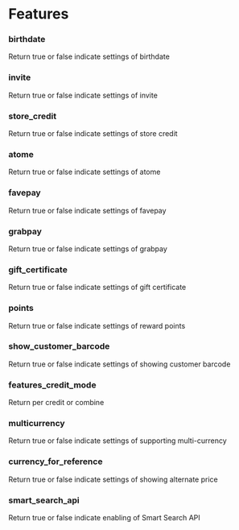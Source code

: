# Features

### birthdate

Return true or false indicate settings of birthdate



### invite

Return true or false indicate settings of invite



### store\_credit

Return true or false indicate settings of store credit



### atome

Return true or false indicate settings of atome



### favepay

Return true or false indicate settings of favepay



### grabpay

Return true or false indicate settings of grabpay



### gift\_certificate

Return true or false indicate settings of gift certificate



### points

Return true or false indicate settings of reward points



### show\_customer\_barcode

Return true or false indicate settings of showing customer barcode



### features\_credit\_mode

Return per credit or combine



### multicurrency

Return true or false indicate settings of supporting multi-currency



### currency\_for\_reference

Return true or false indicate settings of showing alternate price



### smart\_search\_api

Return true or false indicate enabling of Smart Search API

